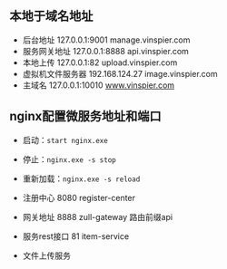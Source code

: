 
## 本地于域名地址

- 后台地址 127.0.0.1:9001 manage.vinspier.com
- 服务网关地址 127.0.0.1:8888 api.vinspier.com
- 本地上传 127.0.0.1:82 upload.vinspier.com
- 虚拟机文件服务器 192.168.124.27 image.vinspier.com
- 主域名 127.0.0.1:10010 www.vinspier.com

## nginx配置微服务地址和端口

- 启动：`start nginx.exe`
- 停止：`nginx.exe -s stop`
- 重新加载：`nginx.exe -s reload`

- 注册中心 8080 register-center
- 网关地址 8888 zull-gateway 路由前缀api
- 服务rest接口 81 item-service
- 文件上传服务

